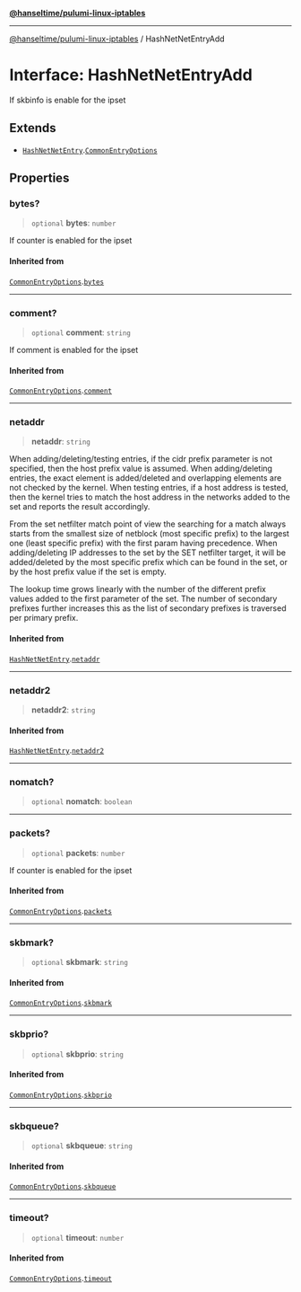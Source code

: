 [**@hanseltime/pulumi-linux-iptables**](../README.md)

***

[@hanseltime/pulumi-linux-iptables](../README.md) / HashNetNetEntryAdd

# Interface: HashNetNetEntryAdd

If skbinfo is enable for the ipset

## Extends

- [`HashNetNetEntry`](HashNetNetEntry.md).[`CommonEntryOptions`](CommonEntryOptions.md)

## Properties

### bytes?

> `optional` **bytes**: `number`

If counter is enabled for the ipset

#### Inherited from

[`CommonEntryOptions`](CommonEntryOptions.md).[`bytes`](CommonEntryOptions.md#bytes)

***

### comment?

> `optional` **comment**: `string`

If comment is enabled for the ipset

#### Inherited from

[`CommonEntryOptions`](CommonEntryOptions.md).[`comment`](CommonEntryOptions.md#comment)

***

### netaddr

> **netaddr**: `string`

When adding/deleting/testing entries, if the cidr prefix parameter is not specified, then the host prefix value is assumed. When adding/deleting entries, the exact element is added/deleted and overlapping elements are not checked by the kernel. When testing entries, if a host address is tested, then the kernel tries to match the host address in the networks added to the set and reports the result accordingly.

From the set netfilter match point of view the searching for a match always starts from the smallest size of netblock (most specific prefix) to the largest one (least specific prefix) with the first param having precedence. When adding/deleting IP addresses to the set by the SET netfilter target, it will be added/deleted by the most specific prefix which can be found in the set, or by the host prefix value if the set is empty.

The lookup time grows linearly with the number of the different prefix values added to the first parameter of the set. The number of secondary prefixes further increases this as the list of secondary prefixes is traversed per primary prefix.

#### Inherited from

[`HashNetNetEntry`](HashNetNetEntry.md).[`netaddr`](HashNetNetEntry.md#netaddr)

***

### netaddr2

> **netaddr2**: `string`

#### Inherited from

[`HashNetNetEntry`](HashNetNetEntry.md).[`netaddr2`](HashNetNetEntry.md#netaddr2)

***

### nomatch?

> `optional` **nomatch**: `boolean`

***

### packets?

> `optional` **packets**: `number`

If counter is enabled for the ipset

#### Inherited from

[`CommonEntryOptions`](CommonEntryOptions.md).[`packets`](CommonEntryOptions.md#packets)

***

### skbmark?

> `optional` **skbmark**: `string`

#### Inherited from

[`CommonEntryOptions`](CommonEntryOptions.md).[`skbmark`](CommonEntryOptions.md#skbmark)

***

### skbprio?

> `optional` **skbprio**: `string`

#### Inherited from

[`CommonEntryOptions`](CommonEntryOptions.md).[`skbprio`](CommonEntryOptions.md#skbprio)

***

### skbqueue?

> `optional` **skbqueue**: `string`

#### Inherited from

[`CommonEntryOptions`](CommonEntryOptions.md).[`skbqueue`](CommonEntryOptions.md#skbqueue)

***

### timeout?

> `optional` **timeout**: `number`

#### Inherited from

[`CommonEntryOptions`](CommonEntryOptions.md).[`timeout`](CommonEntryOptions.md#timeout)
